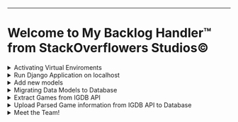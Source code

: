<hr>
<h1>Welcome to My Backlog Handler&trade; from StackOverflowers Studios&copy;</h1>

<details>
  <summary>Activating Virtual Enviroments</summary>

  <ul>
  
  <li>
    Windows 10
    <ol>
      <li>Enter in the Command Prompt: <strong>python -m venv venv/</strong></li>
      <li>To activate virtual Enviroment type in the Command Prompt:  <strong>venv\Scripts\activate</strong></li>
      <li>To install project dependecies type in the Command Prompt: <strong> pip install -r requirements.txt</strong></li>
      <li>To deactivate virtual Enviroment type in the Command Prompt: <strong>deactivate</strong></li>
      <li>To run server go into the app folder and type in the Terminal: <strong>python manage.py runserver</strong></li>
    </ol>
  </li>
  
  <li>
    macOS & Linux
    <ol>
      <li>Enter in the Terminal: <strong>python -m venv venv/</strong></li>
      <li>To activate virtual Enviroment type in the Terminal:  <strong>source venv/bin/activate</strong></li>
      <li>To install project dependecies type in the Terminal: <strong> pip install -r requirements.txt</strong></li>
      <li>To deactivate virtual Enviroment type in the Terminal : <strong>deactivate</strong></li>
      <li>To run server go into the app folder and type in the Terminal: <strong>python manage.py runserver</strong></li>
    </ol>
  </li>
 </ul>
  
</details>


<details>
	<summary>Run Django Application on localhost</summary>
	<ul>
		<li>This application is hosted live using the <code>master</code> branch on Heroku via <a href="https://mybackloghandler.com">My Backlog handler</a></li>
		<li>In the case that developers need to run this application locally to test out new features, they can do so by typing in the terminal (while being in the 		project's root directory) the following command: <code> python3 manage.py runserver</code></li>
	</ul>
</details>

<details>
	<summary>Add new models</summary>
	<ul>
		<li>For developers to use and create new models, all they need to do is to enter <code>index/models.py</code> and follow the similar structure that most 			Django data models follow, in this project there are severa created already</li>
		<li>After a new model has been created, they need to create a ViewSet and a Serializer in the <code>views.py</code> and the <code>serializers.py</code> 			inside the index folder. Inside the files there are several examples that they can use</li>
	</ul>
</details>

<details>
	<summary>Migrating Data Models to Database</summary>
	<ul>
		<li>This application is using PostgreSQL as it's database, but these commands work for any DB that is registered on the <code>settings.py</code> file</li>
		<li>In the case that developers need to make data model migrations so that they can store data according to their needs, they need to run the following 2 			commands: 
			<ol>
				<li><code>python3 manage.py makemigrations</code></li> 
				<li><code>python3 manage.py migrate --database="myDBName"</code></li>
			</ol>
		</li>
	</ul>
</details>

<details>
	<summary>Extract Games from IGDB API</summary>
	<ul>
		<li>This application uses the IGDB Game API to extract game information to store it in our database</li>
		<li>In the case that developers need to use this API they can do so by running the <code>request.py</code> file located in the root directory</li>
		<li>Developers can change the endpoint queries that IGDB uses to whatever they want, for more information on this check out the official
			<a href="https://api-docs.igdb.com/#about">IGDB API</a> documentation</li>
		<li>Once the developer runs the file, a JSON file containing the parsed information from the API's query request should be generated in the 						<code>res</code> folder called <code>data.json</code></li>
	</ul>
</details>

<details>
	<summary>Upload Parsed Game information from IGDB API to Database</summary>
	<ul>
		<li>If developers want to upload parsed information from the API to the database, they can do so by running the following command:</li>
		<ul><li><code>python3 manage.py runscript load_games</code></li></ul>
	</ul>
</details>



<details>
  <summary>Meet the Team!</summary>
  <ul>
    <li><a href="https://github.com/bermed28">Fernando J. Bermúdez Medina</a> (Lead Back-End) </li>
    <li><a href="https://github.com/Chris36021">Christopher Castillo Carrero</a> (Lead Front-End) </li>
    <li><a href="https://github.com/Kevin-Lugo">Kevin J. Lugo Rosado</a> (Lead Full Stack) </li>
    <li><a href="https://github.com/gabrieldiazmorro">Gabriel Y. Diaz Morro</a> (Associate Back-End) </li>
    <li><a href="https://github.com/angel-vazquez25">Angel K. Vazquez Sanchez</a> (Associate Full Stack)</li>
  </ul>
</details>


</hr>
